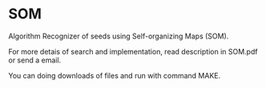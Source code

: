 # SOM

Algorithm Recognizer of seeds using Self-organizing Maps (SOM).

For more detais of search and implementation, read description in SOM.pdf or send a email.

You can doing downloads of files and run with command MAKE. 
